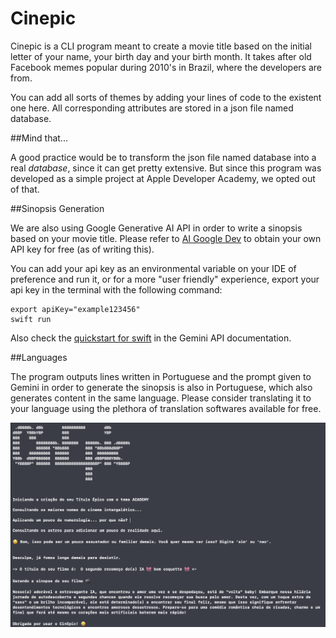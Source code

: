 #  Cinepic
Cinepic is a CLI program meant to create a movie title based on the initial letter of your name, your birth day and your
birth month. It takes after old Facebook memes popular during 2010's in Brazil, where the developers are from. 

You can add all sorts of themes by adding your lines of code to the existent one here. All corresponding attributes are 
stored in a json file named database. 

##Mind that...

A good practice would be to transform the json file named database into a real *database*, since it can get pretty extensive.
But since this program was developed as a simple project at Apple Developer Academy, we opted out of that. 

##Sinopsis Generation 

We are also using Google Generative AI API in order to write a sinopsis based on your movie title. 
Please refer to [AI Google Dev](https://aistudio.google.com/app/u/1/apikey?hl=pt-br&pli=1/) to obtain 
your own API key for free (as of writing this). 

You can add your api key as an environmental variable on your IDE of preference and run it, or for a more "user friendly" experience, 
export your api key in the terminal with the following command: 

    export apiKey="example123456"
    swift run
    
Also check the [quickstart for swift](https://ai.google.dev/tutorials/get_started_swift?hl=pt-br/) in the Gemini API documentation. 

##Languages

The program outputs lines written in Portuguese and the prompt given to Gemini in order to generate the sinopsis is also in
Portuguese, which also generates content in the same language. Please consider translating it to your language using the 
plethora of translation softwares available for free. 


![cinepic](./Sources/image_cinepic.png)

